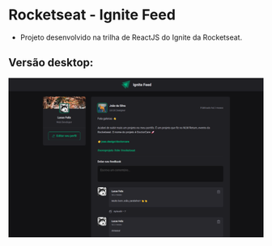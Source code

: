 # Rocketseat - Ignite Feed

- Projeto desenvolvido na trilha de ReactJS do Ignite da Rocketseat.

## Versão desktop:

<img src="./public/readme-images/home.png" />
